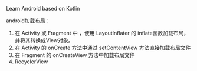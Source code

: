 Learn Android based on Kotlin

android加载布局：
1. 在 Activity 或 Fragment 中 ，使用 LayoutInflater 的 inflate函数加载布局，并将其转换成View对象。
2. 在 Activity 的 onCreate 方法中通过 setContentView 方法直接加载布局文件
3. 在 Fragment 的 onCreateView 方法中加载布局文件
4. RecyclerView 